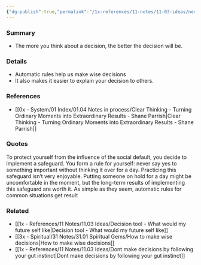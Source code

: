```yaml
---
{"dg-publish":true,"permalink":"/1x-references/11-notes/11-03-ideas/never-say-yes-to-anything-important-without-thinking-it-over-for-a-day/","title":"Never say yes to anything important without thinking it over for a day","dgShowBacklinks":false}
---
```



### Summary
- The more you think about a decision, the better the decision will be.

### Details
- Automatic rules help us make wise decisions
- It also makes it easier to explain your decision to others.

### References
- [[0x - System/01 Index/01.04 Notes in process/Clear Thinking - Turning Ordinary Moments into Extraordinary Results - Shane  Parrish\|Clear Thinking - Turning Ordinary Moments into Extraordinary Results - Shane  Parrish]]

### Quotes
To protect yourself from the influence of the social default, you decide
to implement a safeguard. You form a rule for yourself: never say yes to something important without thinking it over for a day. Practicing this safeguard isn’t very enjoyable. Putting someone on hold
for a day might be uncomfortable in the moment, but the long-term results of implementing this safeguard are worth it. As simple as they seem, automatic rules for common situations get result


### Related
- [[1x - References/11 Notes/11.03 Ideas/Decision tool - What would my future self like\|Decision tool - What would my future self like]]
- [[3x - Spiritual/31 Notes/31.01 Spiritual Gems/How to make wise decisions\|How to make wise decisions]]
- [[1x - References/11 Notes/11.03 Ideas/Dont make decisions by following your gut instinct\|Dont make decisions by following your gut instinct]]
